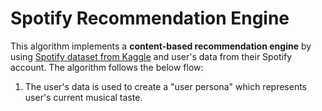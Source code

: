 # Spotify Recommendation Engine

This algorithm implements a **content-based recommendation engine** by using [Spotify dataset from Kaggle](https://www.kaggle.com/yamaerenay/spotify-dataset-19212020-160k-tracks) and user's data from their Spotify account. The algorithm follows the below flow: 

1. The user's data is used to create a "user persona" which represents user's current musical taste. 
